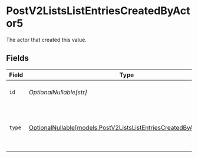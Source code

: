# PostV2ListsListEntriesCreatedByActor5

The actor that created this value.


## Fields

| Field                                                                                                                        | Type                                                                                                                         | Required                                                                                                                     | Description                                                                                                                  |
| ---------------------------------------------------------------------------------------------------------------------------- | ---------------------------------------------------------------------------------------------------------------------------- | ---------------------------------------------------------------------------------------------------------------------------- | ---------------------------------------------------------------------------------------------------------------------------- |
| `id`                                                                                                                         | *OptionalNullable[str]*                                                                                                      | :heavy_minus_sign:                                                                                                           | An ID to identify the actor.                                                                                                 |
| `type`                                                                                                                       | [OptionalNullable[models.PostV2ListsListEntriesCreatedByActorType5]](../models/postv2listslistentriescreatedbyactortype5.md) | :heavy_minus_sign:                                                                                                           | The type of actor. [Read more information on actor types here](/docs/actors).                                                |